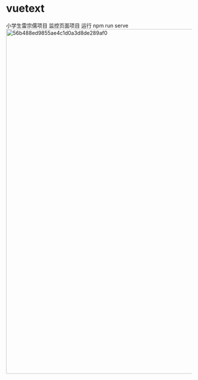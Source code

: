 # vuetext
小学生雷宗儒项目
监控页面项目
运行 
npm run serve
<img width="936" alt="56b488ed9855ae4c1d0a3d8de289af0" src="https://github.com/Ericpingqd/vuetext/assets/117163672/9c5ada63-78ef-4349-b489-302b66ef52c2">
